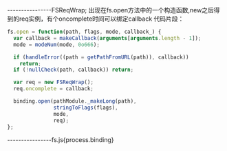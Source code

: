 ----------------FSReqWrap;
出现在fs.open方法中的一个构造函数,new之后得到的req实例，有个oncomplete时间可以绑定callback
代码片段：
``` js
fs.open = function(path, flags, mode, callback_) {
  var callback = makeCallback(arguments[arguments.length - 1]);
  mode = modeNum(mode, 0o666);

  if (handleError((path = getPathFromURL(path)), callback))
    return;
  if (!nullCheck(path, callback)) return;

  var req = new FSReqWrap();
  req.oncomplete = callback;

  binding.open(pathModule._makeLong(path),
               stringToFlags(flags),
               mode,
               req);
};
```

----------------fs.js{process.binding}
